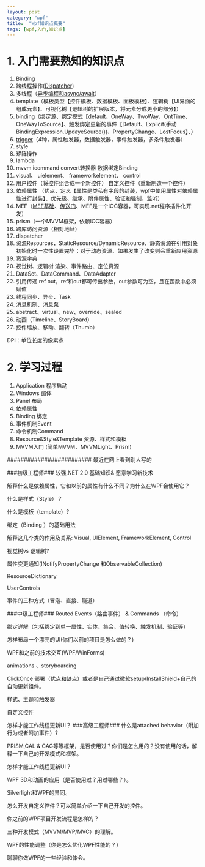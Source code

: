 ```yaml
---
layout: post
category: "wpf"
title:  "Wpf知识点概要"
tags: [wpf,入门,知识点]
---
```


# 1. 入门需要熟知的知识点 #

 1. Binding
 2. 跨线程操作([Dispatcher](http://blog.csdn.net/lwwl12/article/details/76343771))
 3. 多线程（[异步编程和async/await](http://blog.csdn.net/lwwl12/article/details/76339423)）
 4. template（模板类型【控件模板、数据模板、面板模板】、逻辑树【UI界面的组成元素】、可视化树【逻辑树的扩展版本，将元素分成更小的部分】）
 5. binding（绑定源、绑定模式【default、OneWay、TwoWay、OntTime、OneWayToSource】、触发绑定更新的事件【Default、Explicit(手动BindingExpression.UpdayeSource())、PropertyChange、LostFocus】、）
 6. [trigger](http://blog.csdn.net/lwwl12/article/details/78924703)（4种，属性触发器，数据触发器，事件触发器，多条件触发器）
 6. style
 7. 矩阵操作
 8. lambda
 9. mvvm
 icommand
 convert转换器
 数据绑定Binding
 10. visual、 uielement、 frameworkelement、 control
 11. 用户控件（将控件组合成一个新控件） 自定义控件（重新制造一个控件）
 12. 依赖属性 （优点、定义【属性是类私有字段的封装，wpf中使用属性对依赖属性进行封装】、优先级、继承、附件属性、验证和强制、监听）
 13. MEF（[MEF基础](http://blog.csdn.net/lwwl12/article/details/76855074)、[传送门](http://www.cnblogs.com/yunfeifei/p/3922668.html)、MEF是一个IOC容器，可实现.net程序插件化开发）
 14. prism（一个MVVM框架，依赖IOC容器）
 15. 跨库访问资源（相对地址）
 16. dispatcher
 17. 资源Resources，StaticResource/DynamicResource，静态资源在引用对象初始化时一次性设置完毕；对于动态资源、如果发生了改变则会重新应用资源
 18. 资源字典
 19. 视觉树、逻辑树
 渲染、事件路由、定位资源
 20.  DataSet、DataCommand、DataAdapter
 21. 引用传递 ref out，ref和out都可传出参数，out参数可为空，且在函数中必须赋值
 23. 线程同步、异步、Task
 24. 消息机制、消息泵
 25. abstract、virtual、new、override、sealed
 26. 动画（Timeline、StoryBoard）
 27. 控件缩放、移动、翻转（Thumb）

DPI：单位长度的像素点


# 2. 学习过程 #
1. Application 程序启动
2. Windows 窗体
3. Panel 布局
4. 依赖属性 
5. Binding 绑定
6. 事件机制Event
7. 命令机制Command
8. Resource&Style&Template 资源、样式和模板
9. MVVM入门 (简单MVVM、MVVMLight、Prism)




#########################
最近在网上看到别人写的

###初级工程师###
较强.NET 2.0 基础知识& 愿意学习新技术

解释什么是依赖属性，它和以前的属性有什么不同？为什么在WPF会使用它？

什么是样式（Style）？

什么是模板（template）?

绑定（Binding ）的基础用法

解释这几个类的作用及关系: Visual, UIElement, FrameworkElement, Control

视觉树vs 逻辑树?

属性变更通知(INotifyPropertyChange 和ObservableCollection)

ResourceDictionary

UserControls

事件的三种方式（冒泡、直接、隧道）

###中级工程师###
Routed Events（路由事件） & Commands （命令）

绑定详解（包括绑定到单一属性、实体、集合、值转换、触发机制、验证等）

怎样布局一个漂亮的UI(你们以前的项目是怎么做的？)

WPF和之前的技术交互(WPF/WinForms)

animations 、storyboarding

ClickOnce 部署（优点和缺点）或者是自己通过微软setup/InstallShield+自己的自动更新组件。

样式、主题和触发器

自定义控件

怎样才能工作线程更新UI？
###高级工程师###
什么是attached behavior（附加行为或者附加事件）?

PRISM,CAL & CAG等等框架，是否使用过？你们是怎么用的？没有使用的话，解释一下自己的开发模式和框架。

怎样才能工作线程更新UI？

WPF 3D和动画的应用（是否使用过？用过哪些？）。

Silverlight和WPF的异同。

怎么开发自定义控件？可以简单介绍一下自己开发的控件。

你之前的WPF项目开发流程是怎样的？

三种开发模式（MVVM/MVP/MVC）的理解。

WPF的性能调整（你是怎么优化WPF性能的？）

聊聊你做WPF的一些经验和体会。
